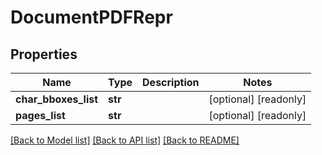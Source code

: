 # DocumentPDFRepr


## Properties
Name | Type | Description | Notes
------------ | ------------- | ------------- | -------------
**char_bboxes_list** | **str** |  | [optional] [readonly] 
**pages_list** | **str** |  | [optional] [readonly] 

[[Back to Model list]](../README.md#documentation-for-models) [[Back to API list]](../README.md#documentation-for-api-endpoints) [[Back to README]](../README.md)


